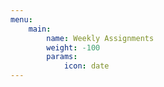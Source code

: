 ```yaml
---
menu:
    main:
        name: Weekly Assignments
        weight: -100
        params:
            icon: date
---
```
























































































































